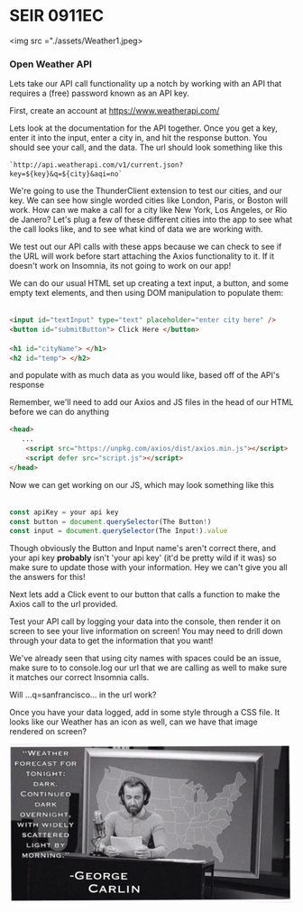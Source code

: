 # SEIR 0911EC

<img src ="./assets/Weather1.jpeg>


### Open Weather API

Lets take our API call functionality up a notch by working with an API that requires a (free) password known as an API key.

First, create an account at https://www.weatherapi.com/

Lets look at the documentation for the API together. Once you get a key, enter it into the input, enter a city in, and hit the response button. You should see your call, and the data. The url should look something like this

```
`http://api.weatherapi.com/v1/current.json?key=${key}&q=${city}&aqi=no`
```

We're going to use the ThunderClient extension to test our cities, and our key. We can see how single worded cities like London, Paris, or Boston will work. How can we make a call for a city like New York, Los Angeles, or Rio de Janero? Let's plug a few of these different cities into the app to see what the call looks like, and to see what kind of data we are working with.



We test out our API calls with these apps because we can check to see if the URL will work before start attaching the Axios functionality to it. If it doesn't work on Insomnia, its not going to work on our app!

We can do our usual HTML set up creating a text input, a button, and some empty text elements, and then using DOM manipulation to populate them:

```html

<input id="textInput" type="text" placeholder="enter city here" />
<button id="submitButton"> Click Here </button>

<h1 id="cityName"> </h1>
<h2 id="temp"> </h2>

```

and populate with as much data as you would like, based off of the API's response


Remember, we'll need to add our Axios and JS files in the head of our HTML before we can do anything

```html
<head>
   ...
    <script src="https://unpkg.com/axios/dist/axios.min.js"></script>
    <script defer src="script.js"></script>
</head>

```

Now we can get working on our JS, which may look something like this 

```js

const apiKey = your api key
const button = document.querySelector(The Button!)
const input = document.querySelector(The Input!).value
```
Though obviously the Button and Input name's aren't correct there, and your api key ****probably**** isn't 'your api key' (it'd be pretty wild if it was) so make sure to update those with your information. Hey we can't give you all the answers for this!

Next lets add a Click event to our button that calls a function to make the Axios call to the url provided.

Test your API call by logging your data into the console, then render it on screen to see your live information on screen! You may need to drill down through your data to get the information that you want!

We've already seen that using city names with spaces could be an issue, make sure to to console.log our url that we are calling as well to make sure it matches our correct Insomnia calls. 

Will ...q=sanfrancisco... in the url work?
 
Once you have your data logged, add in some style through a CSS file. It looks like our Weather has an icon as well, can we have that image rendered on screen?


<img src ="./assets/GC1.webp">

